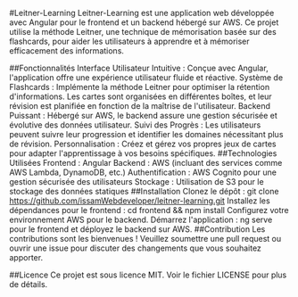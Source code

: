 #Leitner-Learning
Leitner-Learning est une application web développée avec Angular pour le frontend et un backend hébergé sur AWS. Ce projet utilise la méthode Leitner, une technique de mémorisation basée sur des flashcards, pour aider les utilisateurs à apprendre et à mémoriser efficacement des informations.

##Fonctionnalités
Interface Utilisateur Intuitive : Conçue avec Angular, l'application offre une expérience utilisateur fluide et réactive.
Système de Flashcards : Implémente la méthode Leitner pour optimiser la rétention d'informations. Les cartes sont organisées en différentes boîtes, et leur révision est planifiée en fonction de la maîtrise de l'utilisateur.
Backend Puissant : Hébergé sur AWS, le backend assure une gestion sécurisée et évolutive des données utilisateur.
Suivi des Progrès : Les utilisateurs peuvent suivre leur progression et identifier les domaines nécessitant plus de révision.
Personnalisation : Créez et gérez vos propres jeux de cartes pour adapter l'apprentissage à vos besoins spécifiques.
##Technologies Utilisées
Frontend : Angular
Backend : AWS (incluant des services comme AWS Lambda, DynamoDB, etc.)
Authentification : AWS Cognito pour une gestion sécurisée des utilisateurs
Stockage : Utilisation de S3 pour le stockage des données statiques
##Installation
Clonez le dépôt : git clone https://github.com/issamWebdeveloper/leitner-learning.git
Installez les dépendances pour le frontend : cd frontend && npm install
Configurez votre environnement AWS pour le backend.
Démarrez l'application : ng serve pour le frontend et déployez le backend sur AWS.
##Contribution
Les contributions sont les bienvenues ! Veuillez soumettre une pull request ou ouvrir une issue pour discuter des changements que vous souhaitez apporter.

##Licence
Ce projet est sous licence MIT. Voir le fichier LICENSE pour plus de détails.
